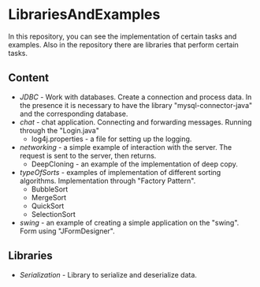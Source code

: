 # LibrariesAndExamples
In this repository, you can see the implementation of certain tasks and examples. Also in the repository there are libraries that perform certain tasks.
## Content
* *JDBC* - Work with databases. Create a connection and process data. In the presence it is necessary to have the library "mysql-connector-java" and the corresponding database.
* *chat* - chat application. Connecting and forwarding messages. Running through the "Login.java"
  * log4j.properties - a file for setting up the logging.
* *networking* - a simple example of interaction with the server. The request is sent to the server, then returns.
  * DeepCloning - an example of the implementation of deep copy.
* *typeOfSorts* - examples of implementation of different sorting algorithms. Implementation through "Factory Pattern".
  * BubbleSort
  * MergeSort
  * QuickSort
  * SelectionSort
* *swing* - an example of creating a simple application on the "swing". Form using "JFormDesigner".

## Libraries
* *Serialization* - Library to serialize and deserialize data.
